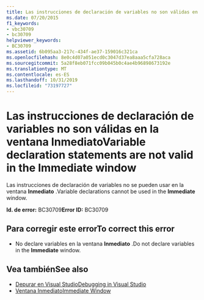 ```yaml
---
title: Las instrucciones de declaración de variables no son válidas en la ventana Inmediato
ms.date: 07/20/2015
f1_keywords:
- vbc30709
- bc30709
helpviewer_keywords:
- BC30709
ms.assetid: 6b095aa3-217c-434f-ae37-159016c321ca
ms.openlocfilehash: 8e0c4d07a051ecd0c3047d37ea8aaa5cfa728aca
ms.sourcegitcommit: 5a28f8eb071fcc09b045b0c4ae4b96898673192e
ms.translationtype: MT
ms.contentlocale: es-ES
ms.lasthandoff: 10/31/2019
ms.locfileid: "73197727"
---
```

# <a name="variable-declaration-statements-are-not-valid-in-the-immediate-window"></a><span data-ttu-id="501ae-102">Las instrucciones de declaración de variables no son válidas en la ventana Inmediato</span><span class="sxs-lookup"><span data-stu-id="501ae-102">Variable declaration statements are not valid in the Immediate window</span></span>
<span data-ttu-id="501ae-103">Las instrucciones de declaración de variables no se pueden usar en la ventana **Inmediato** .</span><span class="sxs-lookup"><span data-stu-id="501ae-103">Variable declarations cannot be used in the **Immediate** window.</span></span>  
  
 <span data-ttu-id="501ae-104">**Id. de error:** BC30709</span><span class="sxs-lookup"><span data-stu-id="501ae-104">**Error ID:** BC30709</span></span>  
  
## <a name="to-correct-this-error"></a><span data-ttu-id="501ae-105">Para corregir este error</span><span class="sxs-lookup"><span data-stu-id="501ae-105">To correct this error</span></span>  
  
- <span data-ttu-id="501ae-106">No declare variables en la ventana **Inmediato** .</span><span class="sxs-lookup"><span data-stu-id="501ae-106">Do not declare variables in the **Immediate** window.</span></span>  
  
## <a name="see-also"></a><span data-ttu-id="501ae-107">Vea también</span><span class="sxs-lookup"><span data-stu-id="501ae-107">See also</span></span>

- [<span data-ttu-id="501ae-108">Depurar en Visual Studio</span><span class="sxs-lookup"><span data-stu-id="501ae-108">Debugging in Visual Studio</span></span>](/visualstudio/debugger/debugger-feature-tour)
- [<span data-ttu-id="501ae-109">Ventana Inmediato</span><span class="sxs-lookup"><span data-stu-id="501ae-109">Immediate Window</span></span>](/visualstudio/ide/reference/immediate-window)
